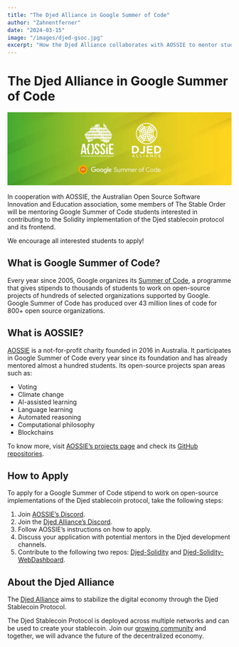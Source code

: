 ```yaml
---
title: "The Djed Alliance in Google Summer of Code"
author: "Zahnentferner"
date: "2024-03-15"
image: "/images/djed-gsoc.jpg"
excerpt: "How the Djed Alliance collaborates with AOSSIE to mentor students in Google Summer of Code, advancing the solidity implementation and frontend of the Djed stablecoin protocol."
---
```


# The Djed Alliance in Google Summer of Code

![The Djed Alliance in Google Summer of Code](../images/the-djed-alliance-in-google-summer-of-code.webp)

In cooperation with AOSSIE, the Australian Open Source Software Innovation and Education association, some members of The Stable Order will be mentoring Google Summer of Code students interested in contributing to the Solidity implementation of the Djed stablecoin protocol and its frontend.

We encourage all interested students to apply!

## What is Google Summer of Code?

Every year since 2005, Google organizes its [<ins>Summer of Code</ins>](https://summerofcode.withgoogle.com/), a programme that gives stipends to thousands of students to work on open-source projects of hundreds of selected organizations supported by Google. Google Summer of Code has produced over 43 million lines of code for 800+ open source organizations.

## What is AOSSIE?

[<ins>AOSSIE</ins>](https://aossie.org/) is a not-for-profit charity founded in 2016 in Australia. It participates in Google Summer of Code every year since its foundation and has already mentored almost a hundred students. Its open-source projects span areas such as:

- Voting  
- Climate change  
- AI-assisted learning  
- Language learning  
- Automated reasoning  
- Computational philosophy  
- Blockchains  

To know more, visit [<ins>AOSSIE’s projects page</ins>](https://aossie.org/projects) and check its [<ins>GitHub repositories</ins>](https://github.com/AOSSIE-Org).

## How to Apply

To apply for a Google Summer of Code stipend to work on open-source implementations of the Djed stablecoin protocol, take the following steps:

1. Join [<ins>AOSSIE’s Discord</ins>](https://discord.com/invite/3qwKhS4txQ).  
2. Join the [<ins>Djed Alliance’s Discord</ins>](https://discord.com/invite/YzDKeEfWtS).
3. Follow AOSSIE’s instructions on how to apply.  
4. Discuss your application with potential mentors in the Djed development channels.  
5. Contribute to the following two repos: [<ins>Djed-Solidity</ins>](https://github.com/DjedAlliance/Djed-Solidity) and [<ins>Djed-Solidity-WebDashboard</ins>](https://github.com/DjedAlliance/Djed-Solidity-WebDashboard).  

## About the Djed Alliance

The [<ins>Djed Alliance</ins>](https://djed.one/) aims to stabilize the digital economy through the Djed Stablecoin Protocol.  

The Djed Stablecoin Protocol is deployed across multiple networks and can be used to create your stablecoin. Join our [<ins>growing community</ins>](https://discord.com/invite/ggxP4ttHgN) and together, we will advance the future of the decentralized economy.
